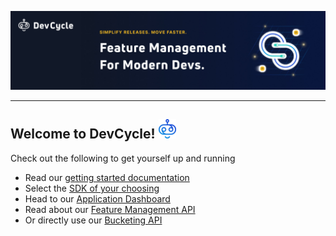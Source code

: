 [![header image](/images/header-3.png)](https://app.devCycle.com)

--- 

## Welcome to DevCycle! ![tiny-togglebot](/images/tiny-togglebot.png)

Check out the following to get yourself up and running

* Read our [getting started documentation](https://docs.devcycle.com/)
* Select the [SDK of your choosing](https://docs.devcycle.com/docs/sdk/sdk-types)
* Head to our [Application Dashboard](https://app.devcycle.com/) 
* Read about our [Feature Management API](https://docs.devcycle.com/management-api/) 
* Or directly use our [Bucketing API](https://docs.devcycle.com/bucketing-api/)

